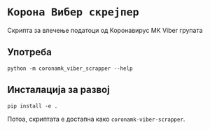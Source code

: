# `Корона Вибер скрејпер`
Скрипта за влечење податоци од Коронавирус МК Viber групата

## Употреба
```
python -m coronamk_viber_scrapper --help
```

## Инсталација за развој

```
pip install -e .
```
Потоа, скриптата е достапна како `coronamk-viber-scrapper`.
